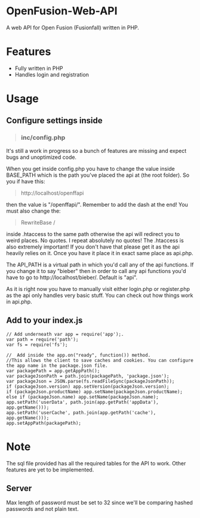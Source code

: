 # OpenFusion-Web-API
A web API for Open Fusion (Fusionfall) written in PHP.

# Features
- Fully written in PHP
- Handles login and registration


# Usage
## Configure settings inside
> ### inc/config.php

It's still a work in progress so a bunch of features are missing and expect bugs and unoptimized code.

When you get inside config.php you have to change the value inside BASE_PATH which is the path you've placed the api at (the root folder). So you if have this:
> http://localhost/openffapi

then the value is "/openffapi/". Remember to add the dash at the end! You must also change the:
> RewriteBase /

inside .htaccess to the same path otherwise the api will redirect you to weird places. No quotes. I repeat absolutely no quotes! The .htaccess is also extremely important! If you don't have that please get it as the api heavily relies on it. Once you have it place it in exact same place as api.php.

The API_PATH is a virtual path in which you'd call any of the api functions. If you change it to say "bieber" then in order to call any api functions you'd have to go to http://localhost/bieber/<api function>. Default is "api".
	
As it is right now you have to manually visit either login.php or register.php as the api only handles very basic stuff. You can check out how things work in api.php.

## Add to your index.js

	// Add underneath var app = require('app');.
	var path = require('path');
	var fs = require('fs');

    //  Add inside the app.on("ready", function()) method.
    //This allows the client to save caches and cookies. You can configure the app name in the package.json file.
	var packagePath = app.getAppPath();
    var packageJsonPath = path.join(packagePath, 'package.json');
	var packageJson = JSON.parse(fs.readFileSync(packageJsonPath));
    if (packageJson.version) app.setVersion(packageJson.version);
    if (packageJson.productName) app.setName(packageJson.productName);
    else if (packageJson.name) app.setName(packageJson.name);
    app.setPath('userData', path.join(app.getPath('appData'), app.getName()));
    app.setPath('userCache', path.join(app.getPath('cache'), app.getName()));
    app.setAppPath(packagePath);
   
 
 # Note
 The sql file provided has all the required tables for the API to work. Other features are yet to be implemented.
 
 ## Server
 Max length of password must be set to 32 since we'll be comparing hashed passwords and not plain text.
